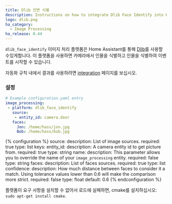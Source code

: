 ```yaml
---
title: Dlib 안면 식별
description: Instructions on how to integrate Dlib Face Identify into Home Assistant.
logo: dlib.png
ha_category:
  - Image Processing
ha_release: 0.44
---
```


`dlib_face_identify` 이미지 처리 플랫폼은 Home Assistant를 통해 [Dlib](http://www.dlib.net/)를 사용할 수있게합니다. 이 플랫폼을 사용하면 카메라에서 인물을 식별하고 인물을 식별하여 이벤트를 시작할 수 있습니다.

자동화 규칙 내에서 결과를 사용하려면 [integration](/integrations/image_processing/) 페이지를 보십시오.

### 설정

```yaml
# Example configuration.yaml entry
image_processing:
 - platform: dlib_face_identify
   source:
    - entity_id: camera.door
   faces:
     Jon: /home/hass/jon.jpg
     Bob: /home/hass/bob.jpg
```

{% configuration %}
source:
  description: List of image sources.
  required: true
  type: list
  keys:
    entity_id:
      description: A camera entity id to get picture from.
      required: true
      type: string
    name:
      description: This parameter allows you to override the name of your `image_processing` entity.
      required: false
      type: string
faces:
  description: List of faces sources.
  required: true
  type: list
confidence:
  description: How much distance between faces to consider it a match. Using tolerance values lower than 0.6 will make the comparison more strict.
  required: false
  type: float
  default: 0.6
{% endconfiguration %}

<div class='note'>

플랫폼이 요구 사항을 설치할 수 없어서 로드에 실패하면, cmake를 설치하십시오: `sudo apt-get install cmake`.

</div>
